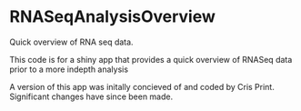 # RNASeqAnalysisOverview
Quick overview of RNA seq data. 

This code is for a shiny app that provides a quick overview of RNASeq data prior to a more indepth analysis

A version of this app was initally concieved of and coded by Cris Print. Significant changes have since been made. 

